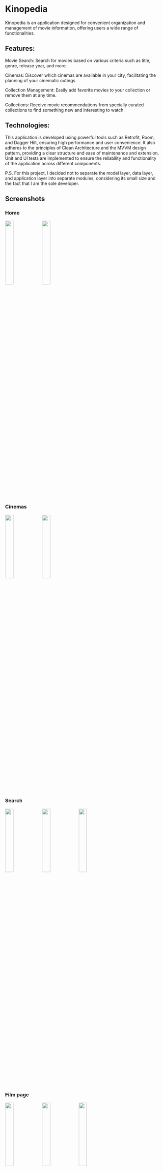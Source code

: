 
# Kinopedia

Kinopedia is an application designed for convenient organization and management of movie information, offering users a wide range of functionalities.

## Features:
Movie Search: Search for movies based on various criteria such as title, genre, release year, and more.

Cinemas: Discover which cinemas are available in your city, facilitating the planning of your cinematic outings.

Collection Management: Easily add favorite movies to your collection or remove them at any time.

Collections: Receive movie recommendations from specially curated collections to find something new and interesting to watch.

## Technologies: 
This application is developed using powerful tools such as Retrofit, Room, and Dagger Hilt, ensuring high performance and user convenience. It also adheres to the principles of Clean Architecture and the MVVM design pattern, providing a clear structure and ease of maintenance and extension. Unit and UI tests are implemented to ensure the reliability and functionality of the application across different components.

P.S. For this project, I decided not to separate the model layer, data layer, and application layer into separate modules, considering its small size and the fact that I am the sole developer.

## Screenshots

### Home
<img src="https://github.com/lofinif/kinopedia/assets/46596966/ad8d5652-c6ac-48b0-baf4-ba9932f18e3e" width="23%"></img> 
<img src="https://github.com/lofinif/kinopedia/assets/46596966/e8b0dfbe-77cb-497f-9293-e64e498984fc" width="23%"></img> 
### Cinemas
<img src="https://github.com/lofinif/kinopedia/assets/46596966/0cf38eda-1a3d-4414-8fe8-c01e721698d3" width="23%"></img> 
<img src="https://github.com/lofinif/kinopedia/assets/46596966/efffb8fd-c574-462c-9b5c-483198524ef6" width="23%"></img> 
### Search
<img src="https://github.com/lofinif/kinopedia/assets/46596966/62d53bc8-0175-45ab-934b-c4cb5c80667f" width="23%"></img> 
<img src="https://github.com/lofinif/kinopedia/assets/46596966/8b5b6e9b-2a68-4d63-8097-6339dffd0f91" width="23%"></img> 
<img src="https://github.com/lofinif/kinopedia/assets/46596966/d757535a-383d-406a-84b2-ae631294e245" width="23%"></img> 
### Film page
<img src="https://github.com/lofinif/kinopedia/assets/46596966/9f02c99b-25ed-42e6-a497-06b5441ec644" width="23%"></img> 
<img src="https://github.com/lofinif/kinopedia/assets/46596966/b660eeb3-319e-49af-9577-4056dbc06884" width="23%"></img>
<img src="https://github.com/lofinif/kinopedia/assets/46596966/1ad1049a-0a8f-4ff0-804b-08fc666f5590" width="23%"></img> 
### Favourites
<img src="https://github.com/lofinif/kinopedia/assets/46596966/b9472e5e-bd2d-414e-97fd-b3734c1ed1bd" width="23%"></img> 
